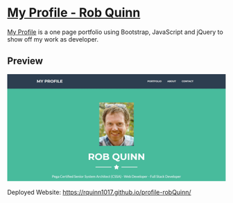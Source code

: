 # [My Profile - Rob Quinn](https://startbootstrap.com/template-overviews/freelancer/)

[My Profile](https://rquinn1017.github.io/profile-robQuinn/) is a one page portfolio using Bootstrap, JavaScript and jQuery to show off my work as developer.

## Preview

[![My PRofile Preview](https://github.com/rquinn1017/profile-robQuinn/blob/master/img/Screenshot%20of%20site.JPG)](https://github.com/rquinn1017/profile-robQuinn/)


Deployed Website: https://rquinn1017.github.io/profile-robQuinn/